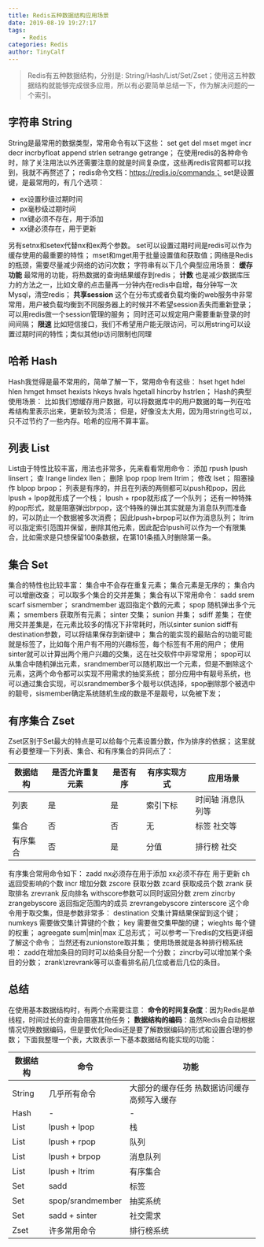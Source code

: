 ```yaml
---
title: Redis五种数据结构应用场景
date: 2019-08-19 19:27:17
tags:
    - Redis
categories: Redis
author: TinyCalf
---
```

> Redis有五种数据结构，分别是: String/Hash/List/Set/Zset；使用这五种数据结构就能够完成很多应用，所以有必要简单总结一下，作为解决问题的一个索引。

<!-- more -->
## 字符串 String
String是最常用的数据类型，常用命令有以下这些：
set get del mset mget incr decr incrbyfloat append strlen setrange getrange；
在使用redis的各种命令时，除了关注用法以外还需要注意的就是时间复杂度，这些再redis官网都可以找到，我就不再赘述了；
redis命令文档：https://redis.io/commands；
set是设置键，是最常用的，有几个选项：
* ex设置秒级过期时间
* px毫秒级过期时间
* nx键必须不存在，用于添加
* xx键必须存在，用于更新

另有setnx和setex代替nx和ex两个参数。
set可以设置过期时间是redis可以作为缓存使用的最重要的特性；
mset和mget用于批量设置值和获取值；网络是Redis的瓶颈，需要尽量减少网络的访问次数；
字符串有以下几个典型应用场景：
**缓存功能** 最常用的功能，将热数据的查询结果缓存到redis；
**计数** 也是减少数据库压力的方法之一，比如文章的点击量再一分钟内在redis中自增，每分钟写一次Mysql，清空redis；
**共享session** 这个在分布式或者负载均衡的web服务中非常常用，用户被负载均衡到不同服务器上的时候并不希望session丢失而重新登录；
可以用redis做一个session管理的服务；
同时还可以规定用户需要重新登录的时间间隔；
**限速** 比如短信接口，我们不希望用户能无限访问，可以用string可以设置过期时间的特性；类似其他ip访问限制也同理
## 哈希 Hash
Hash我觉得是最不常用的，简单了解一下，常用命令有这些：
hset hget hdel hlen hmget hmset hexists hkeys hvals hgetall hincrby hstrlen；
Hash的典型使用场景：
比如我们想缓存用户数据，可以将数据库中的用户数据的每一列在哈希结构里表示出来，更新较为灵活；
但是，好像没太大用，因为用string也可以，只不过节约了一些内存。哈希的应用不算丰富。
## 列表 List
List由于特性比较丰富，用法也非常多，先来看看常用命令：
添加 rpush lpush linsert；
查 lrange lindex llen；
删除 lpop rpop lrem ltrim；
修改 lset；
阻塞操作 blpop brpop；
列表是有序的，并且在列表的两侧都可以push和pop，因此lpush + lpop就形成了一个栈；
lpush + rpop就形成了一个队列；
还有一种特殊的pop形式，就是阻塞弹出brpop，这个特殊的弹出其实就是为消息队列而准备的，可以防止一个数据被多次消费；
因此lpush+brpop可以作为消息队列；
ltrim可以指定索引范围并保留，删除其他元素，因此配合lpush可以作为一个有限集合，比如需求是只想保留100条数据，在第101条插入时删除第一条。
## 集合 Set
集合的特性也比较丰富：
集合中不会存在重复元素；
集合元素是无序的；
集合内可以增删改查；
可以取多个集合的交并差集；
集合有以下常用命令：
sadd srem scarf sismember；
srandmember 返回指定个数的元素；
spop 随机弹出多个元素；
smembers 获取所有元素；
sinter 交集；
sunion 并集；
sdiff 差集；
在使用交并差集是，在元素比较多的情况下非常耗时，所以sinter sunion sidff有destination参数，可以将结果保存到新键中；
集合的能实现的最贴合的功能可能就是标签了，比如每个用户有不用的兴趣标签，每个标签有不用的用户；
使用sinter就可以计算出两个用户兴趣的交集，这在社交软件中非常常用；
spop可以从集合中随机弹出元素，srandmember可以随机取出一个元素，但是不删除这个元素，这两个命令都可以实现不用需求的抽奖系统；
部分应用中有靓号系统，也可以通过集合实现，可以srandmember多个靓号以供选择，spop删除那个被选中的靓号，sismember确定系统随机生成的数是不是靓号，以免被下发；
## 有序集合  Zset
Zset区别于Set最大的特点是可以给每个元素设置分数，作为排序的依据；
这里就有必要整理一下列表、集合、和有序集合的异同点了：

| 数据结构 | 是否允许重复元素 | 是否有序 | 有序实现方式 | 应用场景 |
| ----------|-------------------|-----------|---------------|-----------|
| 列表 | 是 | 是 | 索引下标 | 时间轴 消息队列等|
| 集合 | 否 | 否 | 无 | 标签 社交等 |
| 有序集合 | 否 | 是 | 分值 | 排行榜 社交 |

有序集合常用命令如下：
zadd nx必须存在用于添加 xx必须不存在 用于更新 ch返回受影响的个数  incr 增加分数
zscore 获取分数
zcard 获取成员个数
zrank  获取排名
zrevrank 反向排名 withscore参数可以同时返回分数
zrem zincrby zrangebyscore 返回指定范围内的成员
zrevrangebyscore
zinterscore 这个命令用于取交集，但是参数非常多：
destination 交集计算结果保留到这个键；
numkeys 需要做交集计算键的个数；
key 需要做交集甲酸的键； 
wieghts 每个键的权重； 
agreegate sum|min|max 汇总形式；
可以参考一下redis的文档更详细了解这个命令；
当然还有zunionstore取并集；
使用场景就是各种排行榜系统啦：
zadd在增加条目的同时可以给条目分配一个分数；
zincrby可以增加某个条目的分数；
zrank\zrevrank等可以查看排名前几位或者后几位的条目。
## 总结
在使用基本数据结构时，有两个点需要注意：
**命令的时间复杂度**：因为Redis是单线程，时间过长的查询会阻塞其他任务；
**数据结构的编码**：虽然Redis会自动根据情况切换数据编码，但是要优化Redis还是要了解数据编码的形式和设置合理的参数；
下面我整理一个表，大致表示一下基本数据结构能实现的功能：

| 数据结构| 命令 | 功能 |
| -----| -----| ----|
| String| 几乎所有命令 | 大部分的缓存任务 热数据访问缓存 高频写入缓存 | 
| Hash | -| - |
| List | lpush + lpop | 栈 |
| List | lpush + rpop | 队列 | 
| List | lpush + brpop | 消息队列 |
| List | lpush + ltrim | 有序集合 |
| Set |  sadd | 标签 |
| Set | spop/srandmember | 抽奖系统 |
| Set | sadd + sinter | 社交需求 |
| Zset | 许多常用命令 | 排行榜系统 |
